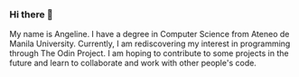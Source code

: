 ### Hi there 👋

<!--
**SapphireBlueSkittlez/SapphireBlueSkittlez** is a ✨ _special_ ✨ repository because its `README.md` (this file) appears on your GitHub profile.

Here are some ideas to get you started:

- 🔭 I’m currently working on 
- 🌱 I’m currently learning ...
- 👯 I’m looking to collaborate on ...
- 🤔 I’m looking for help with ...
- 💬 Ask me about ...
- 📫 How to reach me: ...
- 😄 Pronouns: ...
- ⚡ Fun fact: ...
-->

My name is Angeline. I have a degree in Computer Science from Ateneo de Manila University. Currently, I am rediscovering my interest in programming through The Odin Project. I am hoping to contribute to some projects in the future and learn to collaborate and work with other people's code.
